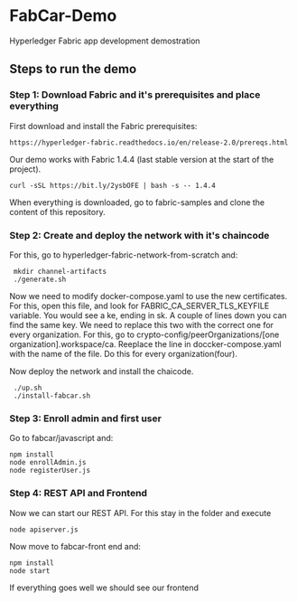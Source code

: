 # FabCar-Demo
Hyperledger Fabric app development demostration


## Steps to run the demo
### Step 1: Download Fabric and it's prerequisites and place everything
First download and install the Fabric prerequisites:
```
https://hyperledger-fabric.readthedocs.io/en/release-2.0/prereqs.html
```
Our demo works with Fabric 1.4.4 (last stable version at the start of the project).
```
curl -sSL https://bit.ly/2ysbOFE | bash -s -- 1.4.4
```
When everything is downloaded, go to fabric-samples and clone the content of this repository.

### Step 2: Create and deploy the network with it's chaincode
For this, go to hyperledger-fabric-network-from-scratch and:
```
 mkdir channel-artifacts
 ./generate.sh
```
Now we need to modify docker-compose.yaml to use the new certificates.
For this, open this file, and look for FABRIC_CA_SERVER_TLS_KEYFILE variable. You would see a ke, ending in sk. A couple of lines down you can find the same key. We need to replace this two with the correct one for every organization. For this, go to crypto-config/peerOrganizations/[one organization].workspace/ca. Reeplace the line in doccker-compose.yaml with the name of the file. Do this for every organization(four).

Now deploy the network and install the chaicode.
```
 ./up.sh
 ./install-fabcar.sh
```
### Step 3: Enroll admin and first user

Go to fabcar/javascript and:
  ```
  npm install
  node enrollAdmin.js
  node registerUser.js
  ```
### Step 4: REST API and Frontend
Now we can start our REST API. For this stay in the folder and execute 
  ```
  node apiserver.js
  ```
Now move to fabcar-front end and:
  ```
  npm install
  node start
  ```
If everything goes well we should see our frontend
